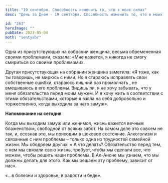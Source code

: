 ```yaml
---
title: "19 сентября. Способность изменить то, что в моих силах"
desc: "День за Днем - 19 сентября. Способность изменить то, что в моих силах"

id: "263"
heroImage: ""
pubDate: 2023-05-04
moth: "sentyabr"
---
```


Одна из присутствующих на собрании женщина, весьма обремененная своими
проблемами, сказала: «Мне кажется, я никогда не смогу смириться со своими
проблемами».

Другая присутствующая на собрании женщина заметила: «Я тоже, как ты говоришь,
не мирюсь с ними. Но я стараюсь исправлять свои собственные ошибки, стараюсь
лишний раз промолчать , не вмешиваюсь в его проблемы. Видишь ли, я не хочу
забывать, что у меня обязательства перед моим мужем. И я хочу жить в
соответствии с этими обязательствами, которые я взяла на себя добровольно и
торжественно, когда выходила за него замуж».

**Напоминание на сегодня**

Когда мы выходим замуж или женимся, жизнь кажется вечным блаженством,
свободной от всяких забот. На самом деле это совсем не так, и, осознав это, мы
приходим в шоковое состояние. Алкоголизм и связанные с ним проблемы – только
одна из трудностей семейной жизни. Мы ободряем других: « А что делать?
Обязательство перед тем, с кем мы связали свою жизнь, требует, чтобы мы
сделали все, что можем, чтобы решить наши проблемы. В Ал-Аноне мы узнаем, что
мы должны делать для этого. Как мы решаем эту проблему, зависит от нас».

«…в болезни и здоровье, в радости и беде».
